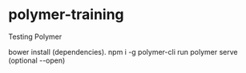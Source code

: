 # polymer-training
Testing Polymer

bower install (dependencies).
npm i -g polymer-cli
run polymer serve (optional --open)
